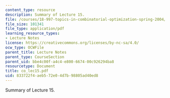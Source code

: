 ```yaml
---
content_type: resource
description: Summary of Lecture 15.
file: /courses/18-997-topics-in-combinatorial-optimization-spring-2004/833722f4aeb572e04d7b98805ad40ed8_co_lec15.pdf
file_size: 101341
file_type: application/pdf
learning_resource_types:
- Lecture Notes
license: https://creativecommons.org/licenses/by-nc-sa/4.0/
ocw_type: OCWFile
parent_title: Lecture Notes
parent_type: CourseSection
parent_uid: bbe4c00f-a4c4-e800-6674-00c926294ba8
resourcetype: Document
title: co_lec15.pdf
uid: 833722f4-aeb5-72e0-4d7b-98805ad40ed8
---
```

Summary of Lecture 15.